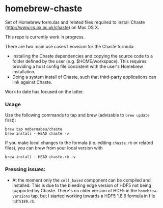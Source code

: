 homebrew-chaste
==============

Set of Homebrew formulas and related files required to install Chaste
(http://www.cs.ox.ac.uk/chaste) on Mac OS X.

This repo is currently work in progress.

There are two main use cases I envision for the Chaste formula:

* Installing the Chaste dependencies and copying the source code to a
 folder defined by the user (e.g. $HOME/workspace). This requires
 providing a host config file consistent with the user's Homebrew
 installation.
* Doing a system install of Chaste, such that third-party applications
  can link against Chaste.

Work to date has focused on the latter.

### Usage

Use the following commands to tap and brew (advisable to `brew update` first):

```
brew tap mobernabeu/chaste
brew install --HEAD chaste -v
```

If you make local changes to the formula (i.e. editing `chaste.rb` or
related files), you can brew from your local version with

```
brew install --HEAD chaste.rb -v
```

### Pressing issues:

* At the moment only the `cell_based` component can be compiled and
  installed. This is due to the bleeding edge version of HDF5 not
  being supported by Chaste. There's no older version of HDF5 in the
  `homebrew-versions` tap, but I started working towards a HDF5 1.8.9
  formula in file `hdf5189.rb`.
